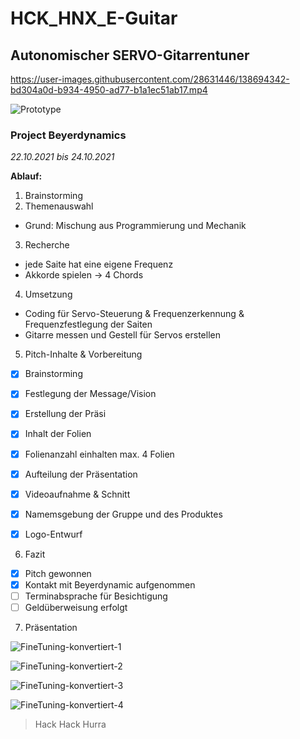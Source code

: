 # HCK_HNX_E-Guitar

## Autonomischer SERVO-Gitarrentuner

https://user-images.githubusercontent.com/28631446/138694342-bd304a0d-b934-4950-ad77-b1a1ec51ab17.mp4

![Prototype](https://user-images.githubusercontent.com/28631446/138694834-d9dfc21e-4f6c-4d44-b11c-143ebf825945.jpg)


### Project Beyerdynamics

*22.10.2021 bis 24.10.2021*

**Ablauf:**
1. Brainstorming
2. Themenauswahl
  - Grund: Mischung aus Programmierung und Mechanik
3. Recherche
  - jede Saite hat eine eigene Frequenz
  - Akkorde spielen -> 4 Chords
4. Umsetzung
  - Coding für Servo-Steuerung & Frequenzerkennung & Frequenzfestlegung der Saiten
  - Gitarre messen und Gestell für Servos erstellen
  
5. Pitch-Inhalte & Vorbereitung
  - [x] Brainstorming
  - [x] Festlegung der Message/Vision
  - [x] Erstellung der Präsi
  - [x] Inhalt der Folien
  - [x] Folienanzahl einhalten max. 4 Folien
  - [x] Aufteilung der Präsentation
  - [x] Videoaufnahme & Schnitt
  - [x] Namemsgebung der Gruppe und des Produktes
  - [x] Logo-Entwurf
  
 
 6. Fazit
   - [x] Pitch gewonnen
   - [x] Kontakt mit Beyerdynamic aufgenommen
   - [ ] Terminabsprache für Besichtigung
   - [ ] Geldüberweisung erfolgt
  
 7. Präsentation

 ![FineTuning-konvertiert-1](https://user-images.githubusercontent.com/93015032/138875977-a0fdfdff-e0ed-452c-bd05-44359c01f816.jpg)

 ![FineTuning-konvertiert-2](https://user-images.githubusercontent.com/93015032/138876019-136b51d7-bd92-4ba4-8582-1dfbd15be3bf.jpg)

 ![FineTuning-konvertiert-3](https://user-images.githubusercontent.com/93015032/138876080-cc9ad20c-434d-418a-b347-b82746e4efb9.jpg)

 ![FineTuning-konvertiert-4](https://user-images.githubusercontent.com/93015032/138876092-9d76bfa6-39fa-4342-a5de-6fa5e9799562.jpg)

 
> Hack Hack Hurra

